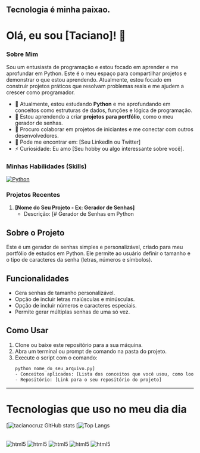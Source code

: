 ## Tecnologia é minha paixao.
# Olá, eu sou [Taciano]! 👋

### Sobre Mim
Sou um entusiasta de programação e estou focado em aprender e me aprofundar em Python. Este é o meu espaço para compartilhar projetos e demonstrar o que estou aprendendo. Atualmente, estou focado em construir projetos práticos que resolvam problemas reais e me ajudem a crescer como programador.

- 🔭 Atualmente, estou estudando **Python** e me aprofundando em conceitos como estruturas de dados, funções e lógica de programação.
- 🌱 Estou aprendendo a criar **projetos para portfólio**, como o meu gerador de senhas.
- 👯 Procuro colaborar em projetos de iniciantes e me conectar com outros desenvolvedores.
- 💬 Pode me encontrar em: [Seu LinkedIn ou Twitter]
- ⚡ Curiosidade: Eu amo [Seu hobby ou algo interessante sobre você].

### Minhas Habilidades (Skills)
[![Python](https://img.shields.io/badge/Python-3776AB?style=for-the-badge&logo=python&logoColor=white)](https://www.python.org/)
### Projetos Recentes
1. **[Nome do Seu Projeto - Ex: Gerador de Senhas]**
   - Descrição: [# Gerador de Senhas em Python

## Sobre o Projeto
Este é um gerador de senhas simples e personalizável, criado para meu portfólio de estudos em Python. Ele permite ao usuário definir o tamanho e o tipo de caracteres da senha (letras, números e símbolos).

## Funcionalidades
- Gera senhas de tamanho personalizável.
- Opção de incluir letras maiúsculas e minúsculas.
- Opção de incluir números e caracteres especiais.
- Permite gerar múltiplas senhas de uma só vez.

## Como Usar
1. Clone ou baixe este repositório para a sua máquina.
2. Abra um terminal ou prompt de comando na pasta do projeto.
3. Execute o script com o comando:
   ```bash
   python nome_do_seu_arquivo.py]
   - Conceitos aplicados: [Lista dos conceitos que você usou, como loops, condicionais, funções.]
   - Repositório: [Link para o seu repositório do projeto]

---

# Tecnologias que uso no meu dia dia

[![tacianocruz GitHub stats](https://github-readme-stats.vercel.app/api?username=taciobc&show_icons=true&theme=dracula)
[![Top Langs](https://github-readme-stats.vercel.app/api/top-langs/?username=taciobc&hide_progress=true)




<div style="display: inline_block"><br/>
    <img align="center" alt="html5" src="https://img.shields.io/badge/HTML5-E34F26?style=for-the-badge&logo=html5&logoColor=white" />
    <img align="center" alt="html5" src="https://img.shields.io/badge/CSS3-1572B6?style=for-the-badge&logo=css3&logoColor=white" />
    <img align="center" alt="html5" src="https://img.shields.io/badge/JavaScript-323330?style=for-the-badge&logo=javascript&logoColor=F7DF1E" />
    <img align="center" alt="html5" src="https://img.shields.io/badge/Python-14354C?style=for-the-badge&logo=python&logoColor=white" />
    <img align="center" alt="html5" src="https://img.shields.io/badge/React-20232A?style=for-the-badge&logo=react&logoColor=61DAFB" />
</div>

